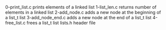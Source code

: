 0-print_list.c prints elements of a linked list
1-list_len.c returns number of elements in a linked list
2-add_node.c adds a new node at the beginning of a list_t list
3-add_node_end.c adds a new node at the end of a list_t list
4-free_list.c frees a list_t list
lists.h header file
